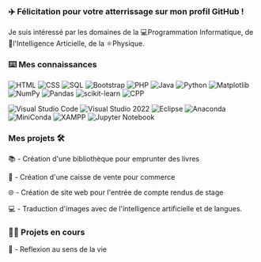 ### ✈️ Félicitation pour votre atterrissage sur mon profil GitHub ! 

Je suis intéressé par les domaines de la 💻Programmation Informatique, de 🤖l'Intelligence Articielle, de la ⚛️Physique.

### ⌨️ Mes connaissances

![HTML](https://img.shields.io/badge/HTML-E34F26?style=for-the-badge&logo=html5&logoColor=white) ![CSS](https://img.shields.io/badge/CSS-1572B6?style=for-the-badge&logo=css3&logoColor=white) ![SQL](https://img.shields.io/badge/sql-%2300f.svg?style=for-the-badge&logo=sql&logoColor=white) ![Bootstrap](https://img.shields.io/badge/bootstrap-%238511FA.svg?style=for-the-badge&logo=bootstrap&logoColor=white) ![PHP](https://img.shields.io/badge/PHP-777BB4?style=for-the-badge&logo=php&logoColor=white) ![Java](https://img.shields.io/badge/Java-ED8B00?style=for-the-badge&logo=openjdk&logoColor=white) ![Python](https://img.shields.io/badge/python-3670A0?style=for-the-badge&logo=python&logoColor=ffdd54) ![Matplotlib](https://img.shields.io/badge/Matplotlib-%23ffffff.svg?style=for-the-badge&logo=Matplotlib&logoColor=black) ![NumPy](https://img.shields.io/badge/numpy-%23013243.svg?style=for-the-badge&logo=numpy&logoColor=white) ![Pandas](https://img.shields.io/badge/pandas-%23150458.svg?style=for-the-badge&logo=pandas&logoColor=white) ![scikit-learn](https://img.shields.io/badge/scikit--learn-%23F7931E.svg?style=for-the-badge&logo=scikit-learn&logoColor=white) ![CPP](https://img.shields.io/badge/C++-00599C.svg?style=for-the-badge&logo=C++&logoColor=white)

![Visual Studio Code](https://img.shields.io/badge/Visual%20Studio%20Code-0078d7.svg?style=for-the-badge&logo=visual-studio-code&logoColor=white) ![Visual Studio 2022](https://img.shields.io/badge/Visual%20Studio-5C2D91.svg?style=for-the-badge&logo=visual-studio&logoColor=purple)  ![Eclipse](https://img.shields.io/badge/Eclipse-FE7A16.svg?style=for-the-badge&logo=Eclipse&logoColor=white)  ![Anaconda](https://img.shields.io/badge/Anaconda-%2344A833.svg?style=for-the-badge&logo=anaconda&logoColor=white) ![MiniConda](https://img.shields.io/badge/miniconda-%2344A833.svg?style=for-the-badge&logo=anaconda&logoColor=white) ![XAMPP](https://img.shields.io/badge/XAMPP-FB7A24.svg?style=for-the-badge&logo=XAMPP&logoColor=white) ![Jupyter Notebook](https://img.shields.io/badge/jupyter-%23FA0F00.svg?style=for-the-badge&logo=jupyter&logoColor=white)
### Mes projets 🛠️

📚 - Création d'une bibliothèque pour emprunter des livres

🛒 - Création d'une caisse de vente pour commerce

🌐 - Création de site web pour l'entrée de compte rendus de stage

💻 - Traduction d'images avec de l'intelligence artificielle et de langues.

### 👷‍♂️ Projets en cours

🧠 - Reflexion au sens de la vie
